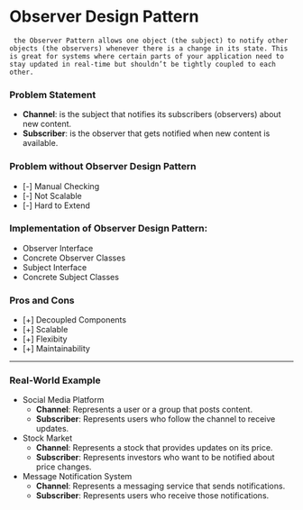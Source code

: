# Observer Design Pattern

```
 the Observer Pattern allows one object (the subject) to notify other objects (the observers) whenever there is a change in its state. This is great for systems where certain parts of your application need to stay updated in real-time but shouldn’t be tightly coupled to each other.
```

### Problem Statement

- **Channel**: is the subject that notifies its subscribers (observers) about new content.
- **Subscriber**: is the observer that gets notified when new content is available.

### Problem without Observer Design Pattern

- [-] Manual Checking
- [-] Not Scalable
- [-] Hard to Extend

### Implementation of Observer Design Pattern:

- Observer Interface
- Concrete Observer Classes
- Subject Interface
- Concrete Subject Classes

### Pros and Cons

- [+] Decoupled Components
- [+] Scalable
- [+] Flexibity
- [+] Maintainability

---

### Real-World Example

- Social Media Platform
  - **Channel**: Represents a user or a group that posts content.
  - **Subscriber**: Represents users who follow the channel to receive updates.
- Stock Market
  - **Channel**: Represents a stock that provides updates on its price.
  - **Subscriber**: Represents investors who want to be notified about price changes.
- Message Notification System
  - **Channel**: Represents a messaging service that sends notifications.
  - **Subscriber**: Represents users who receive those notifications.
